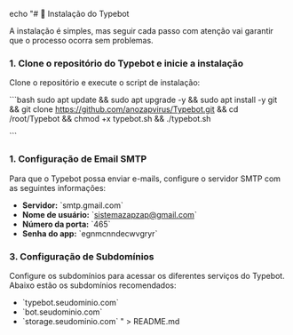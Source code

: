 echo "# 💽 Instalação do Typebot

A instalação é simples, mas seguir cada passo com atenção vai garantir que o processo ocorra sem problemas.


### 1. Clone o repositório do Typebot e inicie a instalação

Clone o repositório e execute o script de instalação:

\`\`\`bash
sudo apt update && sudo apt upgrade -y && sudo apt install -y git && git clone https://github.com/anozapvirus/Typebot.git && cd /root/Typebot && chmod +x typebot.sh && ./typebot.sh

\`\`\`


### 1. Configuração de Email SMTP

Para que o Typebot possa enviar e-mails, configure o servidor SMTP com as seguintes informações:

- **Servidor:** \`smtp.gmail.com\`
- **Nome de usuário:** \`sistemazapzap@gmail.com\`
- **Número da porta:** \`465\`
- **Senha do app:** \`egnmcnndecwvgryr\`

### 3. Configuração de Subdomínios

Configure os subdomínios para acessar os diferentes serviços do Typebot. Abaixo estão os subdomínios recomendados:

- \`typebot.seudominio.com\`
- \`bot.seudominio.com\`
- \`storage.seudominio.com\`
" > README.md
